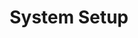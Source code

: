 ---
layout: page
title: System Setup
nav: true
nav_order: 3
dropdown: true
children: 
    - title: Linux Options
      permalink: /ref/linux/linuxdistros/
    - title: divider
    - title: Desktop Appearance
      permalink: /ref/linux/desktop/
    - title: divider
    - title: Installing SW
      permalink: /ref/linux/software/
    - title: divider
    - title: File Sharing
      permalink: /ref/linux/sharing/
    - title: divider
    - title: Remote vnc ssh
      permalink: /ref/linux/vnc/
    - title: divider
    - title: Terminal cli
      permalink: /ref/linux/terminal/
    - title: divider
    - title: Autostart systemd
      permalink: /ref/linux/autostart/
---